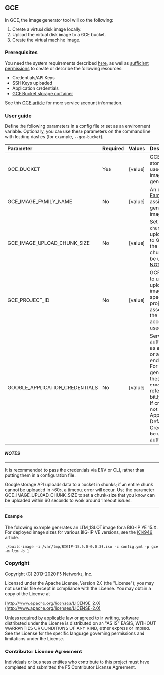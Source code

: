 ## GCE

In GCE, the image generator tool will do the following:

1. Create a virtual disk image locally.
2. Upload the virtual disk image to a GCE bucket.
3. Create the virtual machine image.


### Prerequisites

You need the system requirements described [here](../../../README.md), as well as [sufficient permissions][9] to create or describe the following resources:

* Credentials/API Keys
* SSH Keys uploaded
* Application credentials
* [GCE Bucket storage container][1]

See this [GCE article][9] for more service account information.


###  User guide

Define the following parameters in a config file or set as an environment variable.  Optionally, you can use these parameters on the command line with leading dashes (for example, `--gce-bucket`).

|Parameter|Required|Values|Description|
|:--------|:-------|:-----|:----------|
|GCE_BUCKET|Yes|[value]|GCE disk storage bucket used during image generation.|
|GCE_IMAGE_FAMILY_NAME|No|[value]|An optional [Family Name][10] to assign to the generated image.|
|GCE_IMAGE_UPLOAD_CHUNK_SIZE|No|[value]|Set the size of `chunks` used to upload images to GCS. If unset, the default chunk-size will be used. See [NOTES](#NOTES) below.|
|GCE_PROJECT_ID|No|[value]|GCP Project ID to use for uploaded images. If not specified, the project id associated with the service account will be used.|
|GOOGLE_APPLICATION_CREDENTIALS|No|[value]|Service account auth credentials as a JSON string or a file path ending in .json.  For help with generating these credentials, refer to bit.ly/2MYQpHN. If credentials are not explictly set, Application Default Credentials will be used for authentication.|

##### NOTES
-----------

It is recommended to pass the credentials via ENV or CLI, rather than putting them in a configuration file.

Google storage API uploads data to a bucket in chunks; if an entire chunk cannot
be uploaded in ~60s, a timeout error will occur. Use the parameter
GCE_IMAGE_UPLOAD_CHUNK_SIZE to set a chunk-size that you know can be uploaded
within 60 seconds to work around timeout issues.

---------------

#### Example

The following example generates an  LTM_1SLOT image for a BIG-IP VE 15.X. For deployed image sizes for various BIG-IP VE versions, see the [K14946][4] article.

```
./build-image -i /var/tmp/BIGIP-15.0.0-0.0.39.iso -c config.yml -p gce -m ltm -b 1

```

### Copyright

Copyright (C) 2019-2020 F5 Networks, Inc.

Licensed under the Apache License, Version 2.0 (the "License"); you may not
use this file except in compliance with the License. You may obtain a copy of
the License at  

[http://www.apache.org/licenses/LICENSE-2.0](http://www.apache.org/licenses/LICENSE-2.0)  

Unless required by applicable law or agreed to in writing, software
distributed under the License is distributed on an "AS IS" BASIS, WITHOUT
WARRANTIES OR CONDITIONS OF ANY KIND, either express or implied. See the
License for the specific language governing permissions and limitations under
the License.


### Contributor License Agreement

Individuals or business entities who contribute to this project must have
completed and submitted the F5 Contributor License Agreement.



[1]: https://cloud.google.com/storage/docs/creating-buckets
[9]: https://cloud.google.com/iam/docs/creating-managing-service-accounts
[3]: https://github.com/f5devcentral/f5-bigip-image-generator/blob/master/README.md#image-generator-prerequisites
[4]: https://support.f5.com/csp/article/K14946
[10]: https://cloud.google.com/compute/docs/images#image_families

